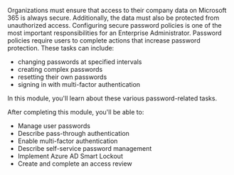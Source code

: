 Organizations must ensure that access to their company data on Microsoft 365 is always secure. Additionally, the data must also be protected from unauthorized access. Configuring secure password policies is one of the most important responsibilities for an Enterprise Administrator. Password policies require users to complete actions that increase password protection. These tasks can include:

 *  changing passwords at specified intervals
 *  creating complex passwords
 *  resetting their own passwords
 *  signing in with multi-factor authentication

In this module, you'll learn about these various password-related tasks.<br>

After completing this module, you'll be able to:

 *  Manage user passwords
 *  Describe pass-through authentication
 *  Enable multi-factor authentication
 *  Describe self-service password management
 *  Implement Azure AD Smart Lockout
 *  Create and complete an access review
